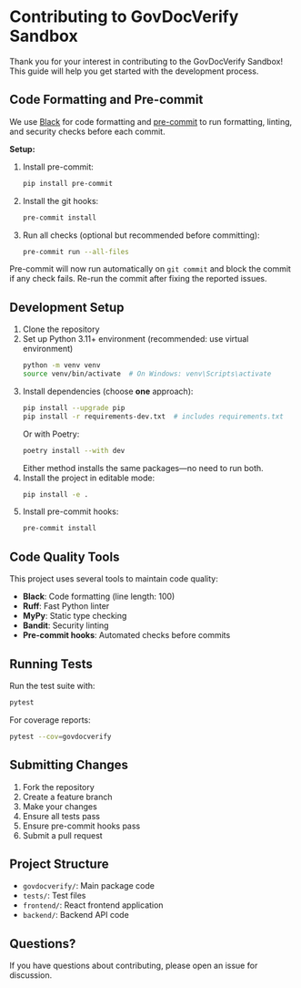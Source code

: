 # Contributing to GovDocVerify Sandbox

Thank you for your interest in contributing to the GovDocVerify Sandbox! This guide will help you get started with the development process.

## Code Formatting and Pre-commit

We use [Black](https://black.readthedocs.io/) for code formatting and
[pre-commit](https://pre-commit.com/) to run formatting, linting, and security
checks before each commit.

**Setup:**

1. Install pre-commit:
   ```bash
   pip install pre-commit
   ```
2. Install the git hooks:
   ```bash
   pre-commit install
   ```
3. Run all checks (optional but recommended before committing):
   ```bash
   pre-commit run --all-files
   ```

Pre-commit will now run automatically on `git commit` and block the commit if
any check fails. Re-run the commit after fixing the reported issues.

## Development Setup

1. Clone the repository
2. Set up Python 3.11+ environment (recommended: use virtual environment)
   ```bash
   python -m venv venv
   source venv/bin/activate  # On Windows: venv\Scripts\activate
   ```
3. Install dependencies (choose **one** approach):
   ```bash
   pip install --upgrade pip
   pip install -r requirements-dev.txt  # includes requirements.txt
   ```
   Or with Poetry:
   ```bash
   poetry install --with dev
   ```
   Either method installs the same packages—no need to run both.
4. Install the project in editable mode:
   ```bash
   pip install -e .
   ```
5. Install pre-commit hooks:
   ```bash
   pre-commit install
   ```

## Code Quality Tools

This project uses several tools to maintain code quality:

- **Black**: Code formatting (line length: 100)
- **Ruff**: Fast Python linter
- **MyPy**: Static type checking
- **Bandit**: Security linting
- **Pre-commit hooks**: Automated checks before commits

## Running Tests

Run the test suite with:
```bash
pytest
```

For coverage reports:
```bash
pytest --cov=govdocverify
```

## Submitting Changes

1. Fork the repository
2. Create a feature branch
3. Make your changes
4. Ensure all tests pass
5. Ensure pre-commit hooks pass
6. Submit a pull request

## Project Structure

- `govdocverify/`: Main package code
- `tests/`: Test files
- `frontend/`: React frontend application
- `backend/`: Backend API code

## Questions?

If you have questions about contributing, please open an issue for discussion.
